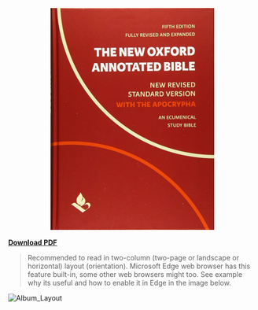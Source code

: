 <div align="center">
  <img src="./Cover.jpg" alt="New Revised Standard Version of the Holy Bible by Oxford University Press with Annotations and Apocrypha Cover" width="333"/>
</div>

[**Download PDF**](./NRSV_New_Oxford_Annotated_Bible_with_Apocrypha.pdf)

> Recommended to read in two-column (two-page or landscape or horizontal) layout (orientation). Microsoft Edge web browser has this feature built-in, some other web browsers might too. See example why its useful and how to enable it in Edge in the image below.

![Album_Layout](https://i.imgur.com/YX6Xs0Z.png)